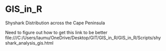 # GIS_in_R
Shyshark Distribution across the Cape Peninsula

Need to figure out how to get this link to be better
file:///C:/Users/laumu/OneDrive/Desktop/GIT/GIS_in_R/GIS_in_R/Scripts/shyshark_analysis_gis.html
